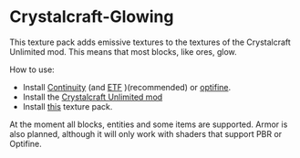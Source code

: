 # Crystalcraft-Glowing
This texture pack adds emissive textures to the textures of the Crystalcraft Unlimited mod. This means that most blocks, like ores, glow.

How to use:

- Install [Continuity](https://modrinth.com/mod/continuity/versions) (and [ETF](https://modrinth.com/mod/entitytexturefeatures) )(recommended) or [optifine]([https://optifine.net/downloads](https://optifine.net/downloads)).
- Install the [Crystalcraft Unlimited mod]([https://modrinth.com/mod/crystalcraft-unlimited/changelog](https://modrinth.com/mod/crystalcraft-unlimited/changelog))
- Install [this](https://modrinth.com/project/crystalcraft-glowing/versions) texture pack.

At the moment all blocks, entities and some items are supported. Armor is also planned, although it will only work with shaders that support PBR or Optifine.
